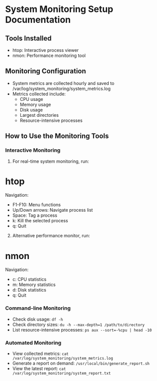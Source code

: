 # System Monitoring Setup Documentation

## Tools Installed
- htop: Interactive process viewer
- nmon: Performance monitoring tool

## Monitoring Configuration
- System metrics are collected hourly and saved to /var/log/system_monitoring/system_metrics.log
- Metrics collected include:
  - CPU usage
  - Memory usage
  - Disk usage
  - Largest directories
  - Resource-intensive processes

## How to Use the Monitoring Tools

### Interactive Monitoring
1. For real-time system monitoring, run:

# htop
Navigation:
- F1-F10: Menu functions
- Up/Down arrows: Navigate process list
- Space: Tag a process
- k: Kill the selected process
- q: Quit

2. Alternative performance monitor, run:

# nmon
Navigation:
- c: CPU statistics
- m: Memory statistics
- d: Disk statistics
- q: Quit

### Command-line Monitoring
- Check disk usage: `df -h`
- Check directory sizes: `du -h --max-depth=1 /path/to/directory`
- List resource-intensive processes: `ps aux --sort=-%cpu | head -10`

### Automated Monitoring
- View collected metrics: `cat /var/log/system_monitoring/system_metrics.log`
- Generate a report on demand: `/usr/local/bin/generate_report.sh`
- View the latest report: `cat /var/log/system_monitoring/system_report.txt`
